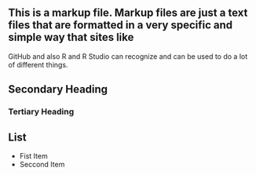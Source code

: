 ## This is a markup file. Markup files are just a text files that are formatted in a very specific and simple way that sites like
GitHub and also R and R Studio can recognize and can be used to do a lot of different things.
## Secondary Heading
### Tertiary Heading

## List
* Fist Item
* Seccond Item
